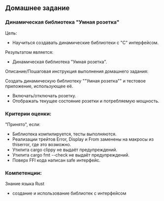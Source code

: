 ## Домашнее задание

### Динамическая библиотека "Умная розетка"

Цель:
- Научиться создавать динамические библиотеки с "C" интерфейсом.

Результатом является:
- Динамическая библиотека "Умная розетка".

Описание/Пошаговая инструкция выполнения домашнего задания:

Создать динамическую библиотеку ""Умная розетка"" и тестовое приложение, использующее её.
- Включать/отключать розетку.
- Отображать текущее состояние розетки и потребляемую мощность.

### Критерии оценки:

"Принято", если:

- Библиотека компилируется, тесты выполняются.
- Реализации трейтов Error, Display и From заменены на макросы из thiserror, где это возможно.
- Утилита cargo clippy не выдаёт предупреждений.
- Утилита cargo fmt --check не выдаёт предупреждений.
- Поверх FFI кода написан safe интерфейс.

### Компетенции:

Знание языка Rust
- создание и использование библиотек с интерфейсом

